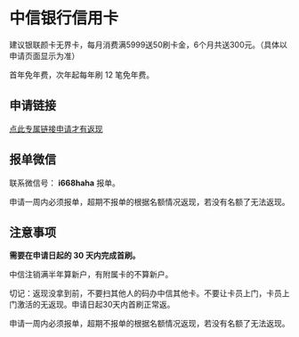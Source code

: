 # 中信银行信用卡

建议银联颜卡无界卡，每月消费满5999送50刷卡金，6个月共送300元。（具体以申请页面显示为准）

首年免年费，次年起每年刷 12 笔免年费。


## 申请链接

[点此专属链接申请才有返现](https://apply.xbme.cn/next/submit?id=2247&invite_code=zxXKDz&parent_id=2240&poster_id=2147&t=1728720497&type=2&v=v1&sign=f4b29eb519&utm_source=url)

## 报单微信

联系微信号： **i668haha** 报单。

申请一周内必须报单，超期不报单的根据名额情况返现，若没有名额了无法返现。

## 注意事项

**需要在申请日起的 30 天内完成首刷。**

中信注销满半年算新户，有附属卡的不算新户。

切记：返现没拿到前，不要扫其他人的码办中信其他卡。不要让卡员上门，卡员上门激活的无返现。申请日起30天内首刷正常返。

申请一周内必须报单，超期不报单的根据名额情况返现，若没有名额了无法返现。